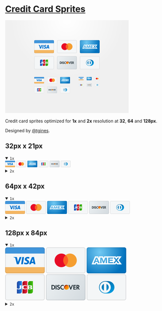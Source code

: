 # [Credit Card Sprites](https://dribbble.com/shots/3058779-Credit-Card-Sprites-Updated-MasterCard-Logo)

<a href="https://dribbble.com/shots/3058779-Credit-Card-Sprites-Updated-MasterCard-Logo"><img src="dribbble.png" alt="credit card sprites" width="400"></a>

Credit card sprites optimized for **1x** and **2x** resolution at **32**, **64** and **128px**.

Designed by [@tgines](https://github.com/tgines).

## 32px x 21px

<details open>
   <summary><code>1x</code></summary>
   <img src="32/visa.png" alt="visa sprite" width="32">
   <img src="32/mastercard.png" alt="mastercard sprite" width="32">
   <img src="32/amex.png" alt="amex sprite" width="32">
   <img src="32/jcb.png" alt="jcb sprite" width="32">
   <img src="32/discover.png" alt="discover sprite" width="32">
   <img src="32/dinersclub.png" alt="dinersclub sprite" width="32">
</details>

<details>
   <summary><code>2x</code></summary>
  <img src="64/visa.png" alt="visa sprite" width="32">
  <img src="64/mastercard.png" alt="mastercard sprite" width="32">
  <img src="64/amex.png" alt="amex sprite" width="32">
  <img src="64/jcb.png" alt="jcb sprite" width="32">
  <img src="64/discover.png" alt="discover sprite" width="32">
  <img src="64/dinersclub.png" alt="dinersclub sprite" width="32">
</details>

## 64px x 42px

<details open>
   <summary><code>1x</code></summary>
   <img src="64/visa.png" alt="visa sprite" width="64">
   <img src="64/mastercard.png" alt="mastercard sprite" width="64">
   <img src="64/amex.png" alt="amex sprite" width="64">
   <img src="64/jcb.png" alt="jcb sprite" width="64">
   <img src="64/discover.png" alt="discover sprite" width="64">
   <img src="64/dinersclub.png" alt="dinersclub sprite" width="64">
</details>

<details>
   <summary><code>2x</code></summary>
  <img src="128/visa.png" alt="visa sprite" width="64">
  <img src="128/mastercard.png" alt="mastercard sprite" width="64">
  <img src="128/amex.png" alt="amex sprite" width="64">
  <img src="128/jcb.png" alt="jcb sprite" width="64">
  <img src="128/discover.png" alt="discover sprite" width="64">
  <img src="128/dinersclub.png" alt="dinersclub sprite" width="64">
</details>

## 128px x 84px

<details open>
   <summary><code>1x</code></summary>
   <img src="128/visa.png" alt="visa sprite" width="128">
   <img src="128/mastercard.png" alt="mastercard sprite" width="128">
   <img src="128/amex.png" alt="amex sprite" width="128">
   <img src="128/jcb.png" alt="jcb sprite" width="128">
   <img src="128/discover.png" alt="discover sprite" width="128">
   <img src="128/dinersclub.png" alt="dinersclub sprite" width="128">
</details>

<details>
   <summary><code>2x</code></summary>
  <img src="256/visa.png" alt="visa sprite" width="128">
  <img src="256/mastercard.png" alt="mastercard sprite" width="128">
  <img src="256/amex.png" alt="amex sprite" width="128">
  <img src="256/jcb.png" alt="jcb sprite" width="128">
  <img src="256/discover.png" alt="discover sprite" width="128">
  <img src="256/dinersclub.png" alt="dinersclub sprite" width="128">
</details>
